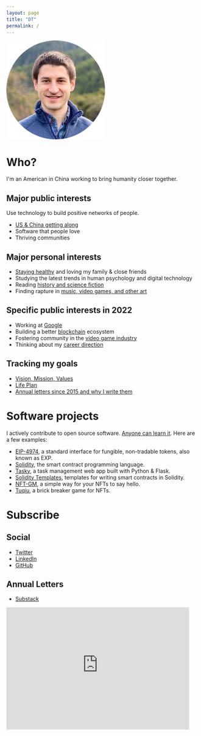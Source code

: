 ```yaml
---
layout: page
title: "DT"
permalink: /
---
```


![Daniel Tedesco](headshot.png)

# Who?

I'm an American in China working to bring humanity closer together. 

## Major public interests
Use technology to build positive networks of people.
- [US & China getting along](https://www.edweek.org/teaching-learning/opinion-student-explains-key-to-strategic-dialogue/2012/05)
- Software that people love
- Thriving communities

## Major personal interests
- [Staying healthy](/health.md/) and loving my family & close friends
- Studying the latest trends in human psychology and digital technology
- Reading [history and science fiction](/books.md/)
- Finding rapture in [music, video games, and other art](/art.md/)

## Specific public interests in 2022
- Working at [Google](https://about.google/)
- Building a better [blockchain](/blockchain.md/) ecosystem
- Fostering community in the [video game industry](/games.md/)
- Thinking about my [career direction](https://docs.google.com/document/d/1roDAln8NoTdiisS2fndXgqTF9PFxli1moOO-Cj-4YPM/)

## Tracking my goals
- [Vision, Mission, Values](https://dynalist.io/d/pz2OV8bfTjaryXAKLmREY8c1)
- [Life Plan](https://docs.google.com/spreadsheets/d/1YV1dD9vc6yEOUJNvUqFE_H3H63SICM_22eqCVEgH3mc/)
- [Annual letters since 2015 and why I write them](https://mirror.xyz/0x072408eA37972B83720693D158a85D98A8316340/Y2l7o7Cx41l6jEwVZT5zgRZDqMAXB6LfDA7FL7-QV8I)

# Software projects
I actively contribute to open source software. [Anyone can learn it](/oss.md/). Here are a few examples:
- [EIP-4974](https://eips.ethereum.org/EIPS/eip-4974), a standard interface for fungible, non-tradable tokens, also known as EXP.
- [Solidity](https://github.com/ethereum/solidity), the smart contract programming language.
- [Tasky](https://dt-tasky.herokuapp.com/), a task management web app built with Python & Flask.
- [Solidity Templates](https://github.com/fulldecent/solidity-template), templates for writing smart contracts in Solidity.
- [NFT-GM](https://github.com/dtedesco1/nft-gm-vanilla), a simple way for your NFTs to say hello.
- [Tuqiu](https://showcase.ethglobal.com/buildquest/tuqui-uz7h1), a brick breaker game for NFTs.

# Subscribe
## Social
- [Twitter](https://twitter.com/dtedesco1)
- [LinkedIn](https://www.linkedin.com/in/danieltedesco/)
- [GitHub](https://github.com/dtedesco1)

## Annual Letters
- [Substack](https://danieltedesco.substack.com/)

<!-- Broken iframe:  <iframe src="https://dtedesco1.substack.com/embed" width="480" height="320" style="border:1px solid #EEE; background:white;" frameborder="0" scrolling="no"></iframe> -->

<iframe src="https://dtedesco1.substack.com/embed" width="480" height="320" frameborder="0" scrolling="no"></iframe>
